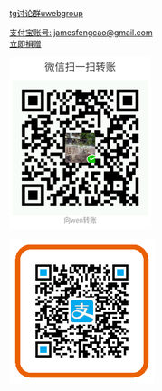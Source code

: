 <p><a href="https://t.me/uwebgroup">tg讨论群uwebgroup</p>
<p>支付宝账号: jamesfengcao@gmail.com<br>
  <a href="intent://platformapi/startapp?saId=10000007&amp;clientVersion=3.7.0.0718&amp;qrcode=https%3A%2F%2Fqr.alipay.com%2Fa6x01298icgcgx4n39qv5aa%3F_s%3Dweb-other&amp;_t=1472443966571#Intent;scheme=alipayqr;package=com.eg.android.AlipayGphone;end">立即捐赠</a></p>
<img src="searchurl/weixin.png" width="250" height="304">
<p><img src="searchurl/alipay.png"></p>
